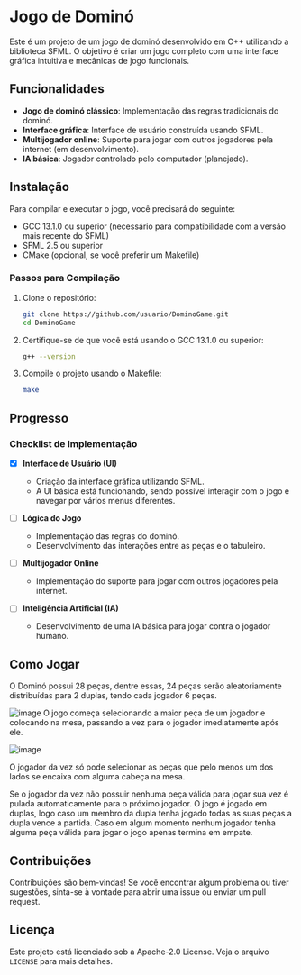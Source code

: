 # Jogo de Dominó

Este é um projeto de um jogo de dominó desenvolvido em C++ utilizando a biblioteca SFML. O objetivo é criar um jogo completo com uma interface gráfica intuitiva e mecânicas de jogo funcionais.

## Funcionalidades

- **Jogo de dominó clássico**: Implementação das regras tradicionais do dominó.
- **Interface gráfica**: Interface de usuário construída usando SFML.
- **Multijogador online**: Suporte para jogar com outros jogadores pela internet (em desenvolvimento).
- **IA básica**: Jogador controlado pelo computador (planejado).

## Instalação

Para compilar e executar o jogo, você precisará do seguinte:

- GCC 13.1.0 ou superior (necessário para compatibilidade com a versão mais recente do SFML)
- SFML 2.5 ou superior
- CMake (opcional, se você preferir um Makefile)

### Passos para Compilação

1. Clone o repositório:
    ```bash
    git clone https://github.com/usuario/DominoGame.git
    cd DominoGame
    ```
2. Certifique-se de que você está usando o GCC 13.1.0 ou superior:
    ```bash
    g++ --version
    ```
3. Compile o projeto usando o Makefile:
    ```bash
    make
    ```

## Progresso

### Checklist de Implementação

- [x] **Interface de Usuário (UI)**
  - Criação da interface gráfica utilizando SFML.
  - A UI básica está funcionando, sendo possível interagir com o jogo e navegar por vários menus diferentes.

- [ ] **Lógica do Jogo**
  - Implementação das regras do dominó.
  - Desenvolvimento das interações entre as peças e o tabuleiro.

- [ ] **Multijogador Online**
  - Implementação do suporte para jogar com outros jogadores pela internet.

- [ ] **Inteligência Artificial (IA)**
  - Desenvolvimento de uma IA básica para jogar contra o jogador humano.

## Como Jogar
O Dominó possui 28 peças, dentre essas, 24 peças serão aleatoriamente distribuídas para 2 duplas, tendo cada jogador 6 peças.

![image](https://github.com/user-attachments/assets/f2499319-e0ab-4641-bc4b-461a6b543837)
O jogo começa selecionando a maior peça de um jogador e colocando na mesa, passando a vez para o jogador imediatamente após ele.

![image](https://github.com/user-attachments/assets/2fa06cae-acc3-4ce0-8cf2-4a17009db56a)

O jogador da vez só pode selecionar as peças que pelo menos um dos lados se encaixa com alguma cabeça na mesa.

Se o jogador da vez não possuir nenhuma peça válida para jogar sua vez é pulada automaticamente para o próximo jogador. O jogo é jogado em duplas, logo caso um membro da dupla tenha jogado todas as suas peças a dupla vence a partida. Caso em algum momento nenhum jogador tenha alguma peça válida para jogar o jogo apenas termina em empate.

## Contribuições

Contribuições são bem-vindas! Se você encontrar algum problema ou tiver sugestões, sinta-se à vontade para abrir uma issue ou enviar um pull request.

## Licença

Este projeto está licenciado sob a Apache-2.0 License. Veja o arquivo `LICENSE` para mais detalhes.
